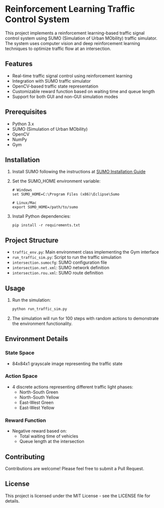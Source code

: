 # Reinforcement Learning Traffic Control System

This project implements a reinforcement learning-based traffic signal control system using SUMO (Simulation of Urban MObility) traffic simulator. The system uses computer vision and deep reinforcement learning techniques to optimize traffic flow at an intersection.

## Features

- Real-time traffic signal control using reinforcement learning
- Integration with SUMO traffic simulator
- OpenCV-based traffic state representation
- Customizable reward function based on waiting time and queue length
- Support for both GUI and non-GUI simulation modes

## Prerequisites

- Python 3.x
- SUMO (Simulation of Urban MObility)
- OpenCV
- NumPy
- Gym

## Installation

1. Install SUMO following the instructions at [SUMO Installation Guide](https://sumo.dlr.de/docs/Installing.html)

2. Set the SUMO_HOME environment variable:
   ```
   # Windows
   set SUMO_HOME=C:\Program Files (x86)\Eclipse\Sumo
   
   # Linux/Mac
   export SUMO_HOME=/path/to/sumo
   ```

3. Install Python dependencies:
   ```
   pip install -r requirements.txt
   ```

## Project Structure

- `traffic_env.py`: Main environment class implementing the Gym interface
- `run_traffic_sim.py`: Script to run the traffic simulation
- `intersection.sumocfg`: SUMO configuration file
- `intersection.net.xml`: SUMO network definition
- `intersection.rou.xml`: SUMO route definition

## Usage

1. Run the simulation:
   ```python
   python run_traffic_sim.py
   ```

2. The simulation will run for 100 steps with random actions to demonstrate the environment functionality.

## Environment Details

### State Space
- 84x84x1 grayscale image representing the traffic state

### Action Space
- 4 discrete actions representing different traffic light phases:
  - North-South Green
  - North-South Yellow
  - East-West Green
  - East-West Yellow

### Reward Function
- Negative reward based on:
  - Total waiting time of vehicles
  - Queue length at the intersection

## Contributing

Contributions are welcome! Please feel free to submit a Pull Request.

## License

This project is licensed under the MIT License - see the LICENSE file for details.